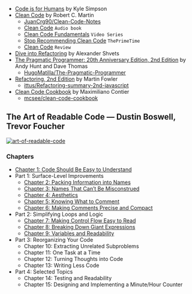* [Code is for Humans](https://frontendmasters.com/teachers/kyle-simpson/code-is-for-humans/) by Kyle Simpson
* [Clean Code](https://www.goodreads.com/book/show/3735293-clean-code) by Robert C. Martin
    * [JuanCrg90/Clean-Code-Notes](https://github.com/JuanCrg90/Clean-Code-Notes)
    * [Clean Code](https://www.youtube.com/watch?v=-8h1sZ6nyY0) `Audio book`
    * [Clean Code Fundamentals](https://www.oreilly.com/library/view/clean-code-fundamentals/9780134661742/) `Video Series`
    * [Stop Recommending Clean Code](https://www.youtube.com/watch?v=IqHaGd9J42s) `ThePrimeTime`
    * [Clean Code](https://www.youtube.com/playlist?list=PL-uROEx3vAxg-yricXrDaOK9xzHGGQk1u) `Review`
* [Dive into Refactoring](https://refactoring.guru/refactoring/course) by Alexander Shvets
* [The Pragmatic Programmer: 20th Anniversary Edition, 2nd Edition](https://pragprog.com/titles/tpp20/the-pragmatic-programmer-20th-anniversary-edition/) by Andy Hunt and Dave Thomas
	* [HugoMatilla/The-Pragmatic-Programmer](https://github.com/HugoMatilla/The-Pragmatic-Programmer)
* [Refactoring, 2nd Edition](https://www.amazon.com/Refactoring-Improving-Existing-Addison-Wesley-Signature/dp/0134757599/) by Martin Fowler
    * [ittus/Refactoring-summary-2nd-javascript](https://github.com/ittus/Refactoring-summary-2nd-javascript)
* [Clean Code Cookbook](https://www.amazon.com/Clean-Code-Cookbook-Recipes-Improve/dp/1098144724) by Maximiliano Contier
    * [mcsee/clean-code-cookbook](https://github.com/mcsee/clean-code-cookbook)

## The Art of Readable Code — Dustin Boswell, Trevor Foucher

<a href="https://www.goodreads.com/en/book/show/8677004">
	<img src="https://i.ibb.co/8K4PvPC/image.png" alt="art-of-readable-code">
</a>

### Chapters

* [Chapter 1: Code Should Be Easy to Understand](chapters/1-code-should-be-easy.md)
* Part 1: Surface-Level Improvements
	* [Chapter 2: Packing Information into Names](chapters/2-packing-information-into-names.md)
	* [Chapter 3: Names That Can’t Be Misconstrued](chapters/3-names-cant-misconstructed.md)
	* [Chapter 4: Aesthetics](chapters/4-aesthetics.md)
	* [Chapter 5: Knowing What to Comment](chapters/5-knowing-what-to-comment.md)
	* [Chapter 6: Making Comments Precise and Compact](chapters/6-making-comments-precise.md)
* Part 2: Simplifying Loops and Logic
	* [Chapter 7: Making Control Flow Easy to Read](chapters/7-making-control-flow-easy.md)
	* [Chapter 8: Breaking Down Giant Expressions](chapters/8-breaking-down-expressions.md)
	* [Chapter 9: Variables and Readability](chapters/9-variables-and-readability.md)
* Part 3: Reorganizing Your Code
	* Chapter 10: Extracting Unrelated Subproblems
	* Chapter 11: One Task at a Time
	* Chapter 12: Turning Thoughts into Code
	* Chapter 13: Writing Less Code
* Part 4: Selected Topics
	* Chapter 14: Testing and Readability
	* Chapter 15: Designing and Implementing a Minute/Hour Counter
